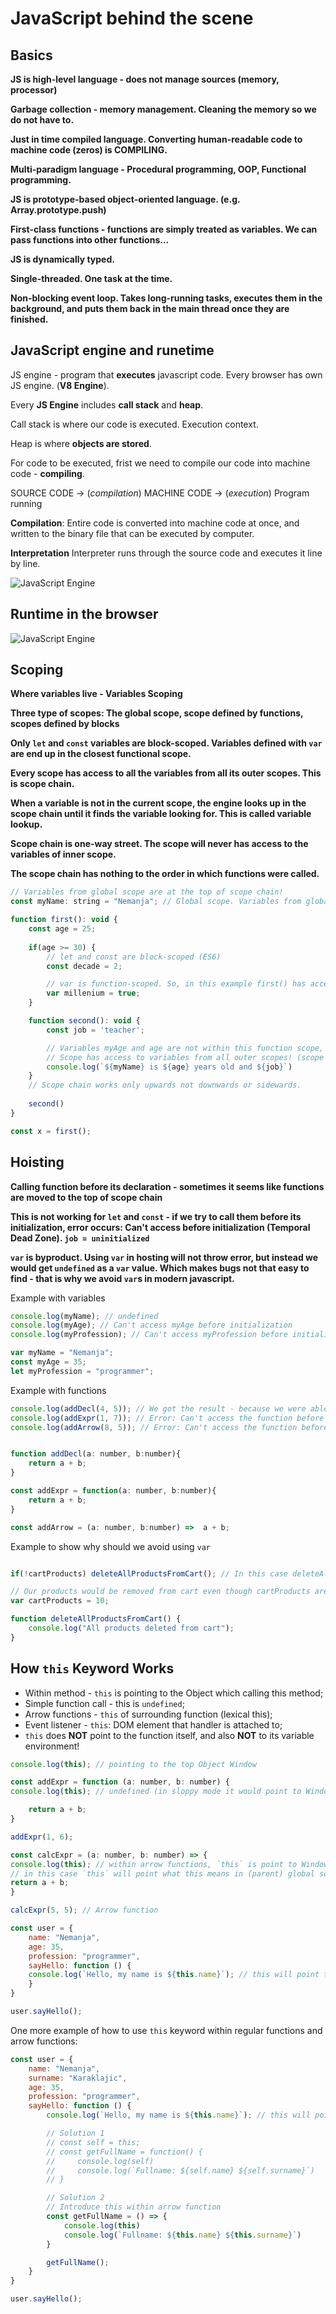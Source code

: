 # JavaScript behind the scene

## Basics

**JS is high-level language - does not manage sources (memory, processor)**

**Garbage collection - memory management. Cleaning the memory so we do not have to.**

**Just in time compiled language. Converting human-readable code to machine code (zeros) is COMPILING.**

**Multi-paradigm language - Procedural programming, OOP, Functional programming.**

**JS is prototype-based object-oriented language. (e.g. Array.prototype.push)**

**First-class functions - functions are simply treated as variables. We can pass functions into other functions...**

**JS is dynamically typed.**

**Single-threaded. One task at the time.**

**Non-blocking event loop. Takes long-running tasks, executes them in the background, and puts them back in the main thread once they are finished.**

## JavaScript engine and runetime

JS engine - program that **executes** javascript code. Every browser has own JS engine. (**V8 Engine**).

Every **JS Engine** includes **call stack** and **heap**.

Call stack is where our code is executed. Execution context.

Heap is where **objects are stored**.

For code to be executed, frist we need to compile our code into machine code - **compiling**.

[//]: # (NO PORTABLE FILE as a mid-step)
SOURCE CODE -> (_compilation_) MACHINE CODE -> (_execution_) Program running

**Compilation**: Entire code is converted into machine code at once, and written to the binary file that can be executed by computer.

**Interpretation** Interpreter runs through the source code and executes it line by line.

![JavaScript Engine](./src/assets/screen-js-01.png)

## Runtime in the browser

![JavaScript Engine](./src/assets/screen-js-02.png)


## Scoping

**Where variables live - Variables Scoping**

**Three type of scopes: The global scope, scope defined by functions, scopes defined by blocks**

**Only `let` and `const` variables are block-scoped. Variables defined with `var` are end up in the closest functional scope.**

**Every scope has access to all the variables from all its outer scopes. This is scope chain.**

**When a variable is not in the current scope, the engine looks up in the scope chain until it finds the variable looking for. This is called variable lookup.**

**Scope chain is one-way street. The scope will never has access to the variables of inner scope.**

**The scope chain has nothing to the order in which functions were called.**

```js
// Variables from global scope are at the top of scope chain!
const myName: string = "Nemanja"; // Global scope. Variables from global scope are accessible from everywhere!

function first(): void {
    const age = 25;
    
    if(age >= 30) {
        // let and const are block-scoped (ES6)
        const decade = 2;

        // var is function-scoped. So, in this example first() has access to it and second() as well.
        var millenium = true;
    }

    function second(): void {
        const job = 'teacher';

        // Variables myAge and age are not within this function scope, so it will look up for them
        // Scope has access to variables from all outer scopes! (scope chain)
        console.log(`${myName} is ${age} years old and ${job}`)
    }
    // Scope chain works only upwards not downwards or sidewards.
    
    second()
}

const x = first();
```

## Hoisting

**Calling function before its declaration - sometimes it seems like functions are moved to the top of scope chain**

**This is not working for `let` and `const` - if we try to call them before its initialization,  error occurs: Can't access before initialization (Temporal Dead Zone). `job = uninitialized`**

**`var` is byproduct. Using `var` in hosting will not throw error, but instead we would get `undefined` as a `var` value. Which makes bugs not that easy to find - that is why we avoid `var`s in modern javascript.**

Example with variables
```js
console.log(myName); // undefined
console.log(myAge); // Can't access myAge before initialization
console.log(myProfession); // Can't access myProfession before initialization

var myName = "Nemanja";
const myAge = 35;
let myProfession = "programmer";
```

Example with functions
```js
console.log(addDecl(4, 5)); // We got the result - because we were able to call function before its declaration. This doesn't work with arrow function and function expression.
console.log(addExpr(1, 7)); // Error: Can't access the function before initialization
console.log(addArrow(8, 5)); // Error: Can't access the function before initialization


function addDecl(a: number, b:number){
    return a + b;
}

const addExpr = function(a: number, b:number){
    return a + b;
}

const addArrow = (a: number, b:number) =>  a + b;
```

Example to show why should we avoid using `var`
```js

if(!cartProducts) deleteAllProductsFromCart(); // In this case deleteAllProductsFromCart() is called, because `cartProducts` is set to undefined (due to how hoisting works with vars).

// Our products would be removed from cart even though cartProducts are set tot 10;
var cartProducts = 10;

function deleteAllProductsFromCart() {
    console.log("All products deleted from cart");
}
``` 
## How `this` Keyword Works

* Within method - `this` is pointing to the Object which calling this method;
* Simple function call - this is `undefined`;
* Arrow functions - `this` of surrounding function (lexical this);
* Event listener - `this`: DOM element that handler is attached to;
* `this` does **NOT** point to the function itself, and also **NOT** to its variable environment!

```js
console.log(this); // pointing to the top Object Window

const addExpr = function (a: number, b: number) {
console.log(this); // undefined (in sloppy mode it would point to Window Object, but not if we use strict mode);

    return a + b;
}

addExpr(1, 6);

const calcExpr = (a: number, b: number) => {
console.log(this); // within arrow functions, `this` is point to Window Object; Depends on what `this` word is in parent scope
// in this case `this` will point what this means in (parent) global scope - Window Object
return a + b;
}

calcExpr(5, 5); // Arrow function

const user = {
    name: "Nemanja",
    age: 35,
    profession: "programmer",
    sayHello: function () {
    console.log(`Hello, my name is ${this.name}`); // this will point to the Object user (user.name);
    }
}

user.sayHello();
```

One more example of how to use `this` keyword within regular functions and arrow functions:
```js
const user = {
    name: "Nemanja",
    surname: "Karaklajic",
    age: 35,
    profession: "programmer",
    sayHello: function () {
        console.log(`Hello, my name is ${this.name}`); // this will point to the Object user (user.name);

        // Solution 1
        // const self = this;
        // const getFullName = function() {
        //     console.log(self)
        //     console.log(`Fullname: ${self.name} ${self.surname}`)
        // }

        // Solution 2
        // Introduce this within arrow function
        const getFullName = () => {
            console.log(this)
            console.log(`Fullname: ${this.name} ${this.surname}`)
        }

        getFullName();
    }
}

user.sayHello();
```